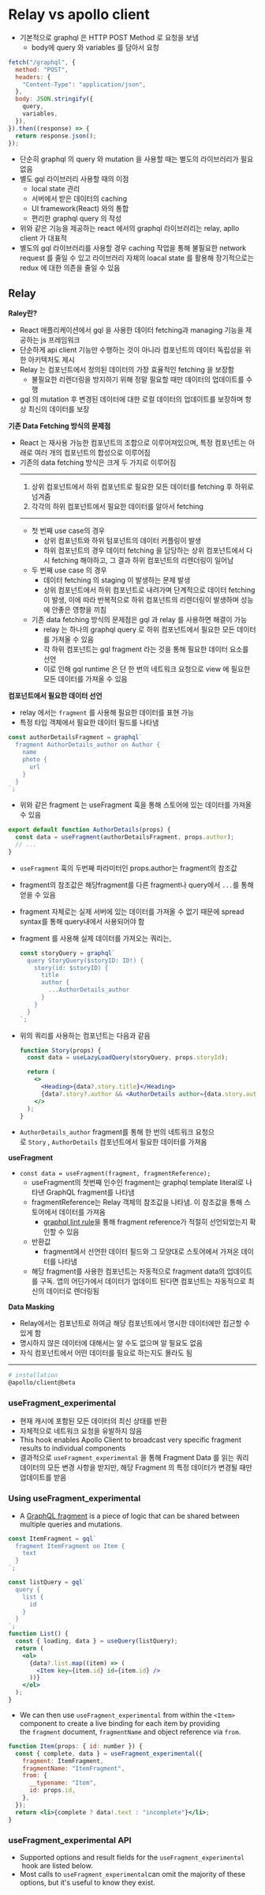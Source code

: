 # Relay vs apollo client

- 기본적으로 graphql 은 HTTP POST Method 로 요청을 보냄
  - body에 query 와 variables 를 담아서 요청

```jsx
fetch("/graphql", {
  method: "POST",
  headers: {
    "Content-Type": "application/json",
  },
  body: JSON.stringify({
    query,
    variables,
  }),
}).then((response) => {
  return response.json();
});
```

- 단순히 graphql 의 query 와 mutation 을 사용할 때는 별도의 라이브러리가 필요 없음
- 별도 gql 라이브러리 사용할 때의 이점
  - local state 관리
  - 서버에서 받은 데이터의 caching
  - UI framework(React) 와의 통합
  - 편리한 graphql query 의 작성
- 위와 같은 기능을 제공하는 react 에서의 graphql 라이브러리는 relay, apllo client 가 대표적
- 별도의 gql 라이브러리를 사용할 경우 caching 작업을 통해 불필요한 network request 를 줄일 수 있고 라이브러리 자체의 loacal state 를 활용해 장기적으로는 redux 에 대한 의존을 줄일 수 있음

## Relay

**Raley란?**

- React 애플리케이션에서 gql 을 사용한 데이터 fetching과 managing 기능을 제공하는 js 프레임워크
- 단순하게 api client 기능만 수행하는 것이 아니라 컴포넌트의 데이터 독립성을 위한 아키텍처도 제시
- Relay 는 컴포넌트에서 정의된 데이터의 가장 효율적인 fetching 을 보장함
  - 불필요한 리렌더링을 방지하기 위해 정말 필요할 때만 데이터의 업데이트를 수행
- gql 의 mutation 후 변경된 데이터에 대한 로컬 데이터의 업데이트를 보장하며 항상 최신의 데이터를 보장

**기존 Data Fetching 방식의 문제점**

- React 는 재사용 가능한 컴포넌트의 조합으로 이루어져있으며, 특정 컴포넌트는 아래로 여러 개의 컴포넌트의 합성으로 이루어짐
- 기존의 data fetching 방식은 크게 두 가지로 이루어짐
  ***
  1. 상위 컴포넌트에서 하위 컴포넌트로 필요한 모든 데이터를 fetching 후 하위로 넘겨줌
  2. 각각의 하위 컴포넌트에서 필요한 데이터를 알아서 fetching
  ***
  - 첫 번째 use case의 경우
    - 상위 컴포넌트와 하위 텀포넌트의 데이터 커플링이 발생
    - 하위 컴포넌트의 경우 데이터 fetching 을 담당하는 상위 컴포넌트에서 다시 fetching 해야하고, 그 결과 하위 컴포넌트의 리렌더링이 일어남
  - 두 번째 use case 의 경우
    - 데이터 fetching 의 staging 이 발생하는 문제 발생
    - 상위 컴포넌트에서 하위 컴포넌트로 내려가며 단계적으로 데이터 fetching 이 발생, 이에 따라 반복적으로 하위 컴포넌트의 리렌더링이 발생하며 성능에 안좋은 영향을 끼침
  - 기존 data fetching 방식의 문제점은 gql 과 relay 를 사용하면 해결이 가능
    - relay 는 하나의 graphql query 로 하위 컴포넌트에서 필요한 모든 데이터를 가져올 수 있음
    - 각 하위 컴포넌트는 gql fragment 라는 것을 통해 필요한 데이터 요소를 선언
    - 이로 인해 gql runtime 은 단 한 번의 네트워크 요청으로 view 에 필요한 모든 데이터를 가져올 수 있음

**컴포넌트에서 필요한 데이터 선언**

- relay 에서는 `fragment` 를 사용해 필요한 데이터를 표현 가능
- 특정 타입 객체에서 필요한 데이터 필드를 나타냄

```jsx
const authorDetailsFragment = graphql`
  fragment AuthorDetails_author on Author {
    name
    photo {
      url
    }
  }
`;
```

- 위와 같은 fragment 는 useFragment 훅을 통해 스토어에 있는 데이터를 가져올 수 있음

```jsx
export default function AuthorDetails(props) {
  const data = useFragment(authorDetailsFragment, props.author);
  // ...
}
```

- `useFragment` 훅의 두번째 파라미터인 props.author는 fragment의 참조값
- fragment의 참조값은 해당fragment를 다른 fragment나 query에서 `...`를 통해 얻을 수 있음
- fragment 자체로는 실제 서버에 있는 데이터를 가져올 수 없기 때문에 spread syntax를 통해 query내에서 사용되어야 함
- fragment 를 사용해 실제 데이터를 가져오는 쿼리는,
  ```jsx
  const storyQuery = graphql`
    query StoryQuery($storyID: ID!) {
      story(id: $storyID) {
        title
        author {
          ...AuthorDetails_author
        }
      }
    }
  `;
  ```
- 위의 쿼리를 사용하는 컴포넌트는 다음과 같음

  ```jsx
  function Story(props) {
    const data = useLazyLoadQuery(storyQuery, props.storyId);

    return (
      <>
        <Heading>{data?.story.title}</Heading>
        {data?.story?.author && <AuthorDetails author={data.story.author} />}
      </>
    );
  }
  ```

- `AuthorDetails_author` fragment를 통해 한 번의 네트워크 요청으로 `Story` , `AuthorDetails` 컴포넌트에서 필요한 데이터를 가져옴

**useFragment**

- `const data = useFragment(fragment, fragmentReference);`
  - useFragment의 첫번째 인수인 fragment는 graphql template literal로 나타낸 GraphQL fragment를 나타냄
  - fragmentReference는 Relay 객체의 참조값을 나타냄. 이 참조값을 통해 스토어에서 데이터를 가져옴
    - [graphql lint rule](https://github.com/relayjs/eslint-plugin-relay)을 통해 fragment reference가 적절히 선언되었는지 확인할 수 있음
  - 반환값
    - fragment에서 선언한 데이터 필드와 그 모양대로 스토어에서 가져온 데이터를 나타냄
  - 해당 fragment를 사용한 컴포넌트는 자동적으로 fragment data의 업데이트를 구독. 앱의 어딘가에서 데이터가 업데이트 된다면 컴포넌트는 자동적으로 최신의 데이터로 렌더링됨

**Data Masking**

- Relay에서는 컴포넌트로 하여금 해당 컴포넌트에서 명시한 데이터에만 접근할 수 있게 함
- 명시하지 않은 데이터에 대해서는 알 수도 없으며 알 필요도 없음
- 자식 컴포넌트에서 어떤 데이터를 필요로 하는지도 몰라도 됨

---

```bash
# installation
@apollo/client@beta
```

### useFragment_experimental

- 현재 캐시에 포함된 모든 데이터의 최신 상태를 반환
- 자체적으로 네트워크 요청을 유발하지 않음
- This hook enables Apollo Client to broadcast very specific fragment results to individual components
- 결과적으로 `useFragment_experimental` 을 통해 Fragment Data 를 읽는 쿼리 데이터의 모든 변경 사항을 받지만, 해당 Fragment 의 특정 데이터가 변경될 때만 업데이트를 받음

### Using useFragment_experimental

- A [GraphQL fragment](http://graphql.org/learn/queries/#fragments) is a piece of logic that can be shared between multiple queries and mutations.

```jsx
const ItemFragment = gql`
  fragment ItemFragment on Item {
    text
  }
`;
```

```jsx
const listQuery = gql`
  query {
    list {
      id
    }
  }
`;
function List() {
  const { loading, data } = useQuery(listQuery);
  return (
    <ol>
      {data?.list.map((item) => (
        <Item key={item.id} id={item.id} />
      ))}
    </ol>
  );
}
```

- We can then use `useFragment_experimental` from within the `<Item>` component to create a live binding for each item by providing the `fragment` document, `fragmentName` and object reference via `from`.

```jsx
function Item(props: { id: number }) {
  const { complete, data } = useFragment_experimental({
    fragment: ItemFragment,
    fragmentName: "ItemFragment",
    from: {
      __typename: "Item",
      id: props.id,
    },
  });
  return <li>{complete ? data!.text : "incomplete"}</li>;
}
```

### useFragment_experimental API

- Supported options and result fields for the `useFragment_experimental`
   hook are listed below.
- Most calls to `useFragment_experimental`can omit the majority of these options, but it's useful to know they exist.
